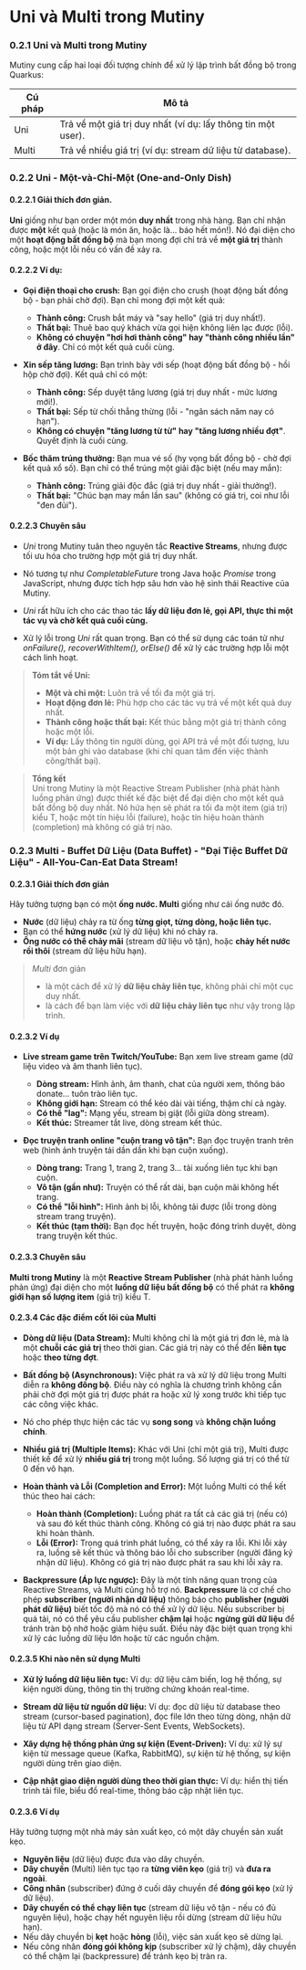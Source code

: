 # Uni và Multi trong Mutiny
### 0.2.1 Uni và Multi trong Mutiny
Mutiny cung cấp hai loại đối tượng chính để xử lý lập trình bất đồng bộ trong Quarkus:

| Cú pháp     | Mô tả                                                        |
|-------------|--------------------------------------------------------------|
| Uni<T>      | Trả về một giá trị duy nhất (ví dụ: lấy thông tin một user). |
| Multi<T>    | Trả về nhiều giá trị (ví dụ: stream dữ liệu từ database).    |

### 0.2.2 Uni<T> - Một-và-Chỉ-Một (One-and-Only Dish)
#### 0.2.2.1 Giải thích đơn giản.
**Uni<T>** giống như bạn order một món **duy nhất** trong nhà hàng.
Bạn chỉ nhận được **một** kết quả (hoặc là món ăn, hoặc là... báo hết món!).
Nó đại diện cho một **hoạt động bất đồng bộ** mà bạn mong đợi chỉ trả về **một giá trị** thành công, hoặc một lỗi nếu có vấn đề xảy ra.

#### 0.2.2.2 Ví dụ:

- **Gọi điện thoại cho crush:** Bạn gọi điện cho crush (hoạt động bất đồng bộ - bạn phải chờ đợi). Bạn chỉ mong đợi một kết quả:
  - **Thành công:** Crush bắt máy và "say hello" (giá trị duy nhất!).
  - **Thất bại:** Thuê bao quý khách vừa gọi hiện không liên lạc được (lỗi).
  - **Không có chuyện "hơi hơi thành công" hay "thành công nhiều lần" ở đây**. Chỉ có một kết quả cuối cùng.


- **Xin sếp tăng lương:** Bạn trình bày với sếp (hoạt động bất đồng bộ - hồi hộp chờ đợi).
  Kết quả chỉ có một:
  - **Thành công:** Sếp duyệt tăng lương (giá trị duy nhất - mức lương mới!).
  - **Thất bại:** Sếp từ chối thẳng thừng (lỗi - "ngân sách năm nay có hạn").
  - **Không có chuyện "tăng lương từ từ" hay "tăng lương nhiều đợt"**. Quyết định là cuối cùng.


- **Bốc thăm trúng thưởng:** Bạn mua vé số (hy vọng bất đồng bộ - chờ đợi kết quả xổ số).
  Bạn chỉ có thể trúng một giải đặc biệt (nếu may mắn):
  - **Thành công:** Trúng giải độc đắc (giá trị duy nhất - giải thưởng!).
  - **Thất bại:** "Chúc bạn may mắn lần sau" (không có giá trị, coi như lỗi "đen đủi").

#### 0.2.2.3 Chuyên sâu

- _Uni_ trong Mutiny tuân theo nguyên tắc **Reactive Streams**, nhưng được tối ưu hóa cho trường hợp một giá trị duy nhất.


- Nó tương tự như _CompletableFuture_ trong Java hoặc _Promise_ trong JavaScript, nhưng được tích hợp sâu hơn vào hệ sinh thái Reactive của Mutiny.


- _Uni_ rất hữu ích cho các thao tác **lấy dữ liệu đơn lẻ, gọi API, thực thi một tác vụ và chờ kết quả cuối cùng.**


- Xử lý lỗi trong _Uni_ rất quan trọng. Bạn có thể sử dụng các toán tử như _onFailure(), recoverWithItem(), orElse()_ để xử lý các trường hợp lỗi một cách linh hoạt.

> **__Tóm tắt về Uni:__** <br>
> - **Một và chỉ một:** Luôn trả về tối đa một giá trị.
> - **Hoạt động đơn lẻ:** Phù hợp cho các tác vụ trả về một kết quả duy nhất.
> - **Thành công hoặc thất bại:** Kết thúc bằng một giá trị thành công hoặc một lỗi.
> - **Ví dụ:** Lấy thông tin người dùng, gọi API trả về một đối tượng, lưu một bản ghi vào database (khi chỉ quan tâm đến việc thành công/thất bại).

> **__Tổng kết__** <br>
> Uni<T> trong Mutiny là một Reactive Stream Publisher (nhà phát hành luồng phản ứng) được thiết kế đặc biệt để đại diện cho một kết quả bất đồng bộ duy nhất. 
> Nó hứa hẹn sẽ phát ra tối đa một item (giá trị) kiểu T, hoặc một tín hiệu lỗi (failure), hoặc tín hiệu hoàn thành (completion) mà không có giá trị nào.

### 0.2.3 Multi<T> - Buffet Dữ Liệu (Data Buffet) - "Đại Tiệc Buffet Dữ Liệu" - All-You-Can-Eat Data Stream!
#### 0.2.3.1 Giải thích đơn giản

Hãy tưởng tượng bạn có một **ống nước. Multi** giống như cái ống nước đó.

- **Nước** (dữ liệu) chảy ra từ ống **từng giọt, từng dòng, hoặc liên tục.**
- Bạn có thể **hứng nước** (xử lý dữ liệu) khi nó chảy ra.
- **Ống nước có thể chảy mãi** (stream dữ liệu vô tận), hoặc **chảy hết nước rồi thôi** (stream dữ liệu hữu hạn).

> _Multi_ đơn giản
> - là một cách để xử lý **dữ liệu chảy liên tục**, không phải chỉ một cục duy nhất.
> - là cách để bạn làm việc với **dữ liệu chảy liên tục** như vậy trong lập trình.

#### 0.2.3.2 Ví dụ

- **Live stream game trên Twitch/YouTube:** Bạn xem live stream game (dữ liệu video và âm thanh liên tục).
  - **Dòng stream:** Hình ảnh, âm thanh, chat của người xem, thông báo donate... tuôn trào liên tục.
  - **Không giới hạn:** Stream có thể kéo dài vài tiếng, thậm chí cả ngày.
  - **Có thể "lag":** Mạng yếu, stream bị giật (lỗi giữa dòng stream).
  - **Kết thúc:** Streamer tắt live, dòng stream kết thúc.


- **Đọc truyện tranh online "cuộn trang vô tận":** Bạn đọc truyện tranh trên web (hình ảnh truyện tải dần dần khi bạn cuộn xuống).
  - **Dòng trang:** Trang 1, trang 2, trang 3... tải xuống liên tục khi bạn cuộn.
  - **Vô tận (gần như):** Truyện có thể rất dài, bạn cuộn mãi không hết trang.
  - **Có thể "lỗi hình":** Hình ảnh bị lỗi, không tải được (lỗi trong dòng stream trang truyện).
  - **Kết thúc (tạm thời):** Bạn đọc hết truyện, hoặc đóng trình duyệt, dòng trang truyện kết thúc.

#### 0.2.3.3 Chuyên sâu

**Multi<T> trong Mutiny** là một **Reactive Stream Publisher** (nhà phát hành luồng phản ứng) đại diện cho một **luồng dữ liệu bất đồng bộ** có thể phát ra **không giới hạn số lượng item** (giá trị) kiểu T.

#### 0.2.3.4 Các đặc điểm cốt lõi của Multi

- **Dòng dữ liệu (Data Stream):** Multi không chỉ là một giá trị đơn lẻ, mà là một **chuỗi các giá trị** theo thời gian.
  Các giá trị này có thể đến **liên tục** hoặc **theo từng đợt**.


- **Bất đồng bộ (Asynchronous):** Việc phát ra và xử lý dữ liệu trong Multi diễn ra **không đồng bộ**.
  Điều này có nghĩa là chương trình không cần phải chờ đợi một giá trị được phát ra hoặc xử lý xong trước khi tiếp tục các công việc khác.
- Nó cho phép thực hiện các tác vụ **song song** và **không chặn luồng chính**.


- **Nhiều giá trị (Multiple Items):** Khác với Uni (chỉ một giá trị), Multi được thiết kế để xử lý **nhiều giá trị** trong một luồng.
  Số lượng giá trị có thể từ 0 đến vô hạn.


- **Hoàn thành và Lỗi (Completion and Error):** Một luồng Multi có thể kết thúc theo hai cách:

  - **Hoàn thành (Completion):** Luồng phát ra tất cả các giá trị (nếu có) và sau đó kết thúc thành công.
    Không có giá trị nào được phát ra sau khi hoàn thành.
  - **Lỗi (Error):** Trong quá trình phát luồng, có thể xảy ra lỗi.
    Khi lỗi xảy ra, luồng sẽ kết thúc và thông báo lỗi cho subscriber (người đăng ký nhận dữ liệu).
    Không có giá trị nào được phát ra sau khi lỗi xảy ra.


- **Backpressure (Áp lực ngược):** Đây là một tính năng quan trọng của Reactive Streams, và Multi cũng hỗ trợ nó.
  **Backpressure** là cơ chế cho phép **subscriber (người nhận dữ liệu)** thông báo cho **publisher (người phát dữ liệu)** biết tốc độ mà nó có thể xử lý dữ liệu.
  Nếu subscriber bị quá tải, nó có thể yêu cầu publisher **chậm lại** hoặc **ngừng gửi dữ liệu** để tránh tràn bộ nhớ hoặc giảm hiệu suất.
  Điều này đặc biệt quan trọng khi xử lý các luồng dữ liệu lớn hoặc từ các nguồn chậm.

#### 0.2.3.5 Khi nào nên sử dụng Multi

- **Xử lý luồng dữ liệu liên tục:** Ví dụ: dữ liệu cảm biến, log hệ thống, sự kiện người dùng, thông tin thị trường chứng khoán real-time.


- **Stream dữ liệu từ nguồn dữ liệu:** Ví dụ: đọc dữ liệu từ database theo stream (cursor-based pagination), đọc file lớn theo từng dòng, nhận dữ liệu từ API dạng stream (Server-Sent Events, WebSockets).


- **Xây dựng hệ thống phản ứng sự kiện (Event-Driven):** Ví dụ: xử lý sự kiện từ message queue (Kafka, RabbitMQ), sự kiện từ hệ thống, sự kiện người dùng trên giao diện.


- **Cập nhật giao diện người dùng theo thời gian thực:** Ví dụ: hiển thị tiến trình tải file, biểu đồ real-time, thông báo cập nhật liên tục.

#### 0.2.3.6 Ví dụ

Hãy tưởng tượng một nhà máy sản xuất kẹo, có một dây chuyền sản xuất kẹo.

- **Nguyên liệu** (dữ liệu) được đưa vào dây chuyền.
- **Dây chuyền** (Multi) liên tục tạo ra **từng viên kẹo** (giá trị) và **đưa ra ngoài**.
- **Công nhân** (subscriber) đứng ở cuối dây chuyền để **đóng gói kẹo** (xử lý dữ liệu).
- **Dây chuyền có thể chạy liên tục** (stream dữ liệu vô tận - nếu có đủ nguyên liệu), hoặc chạy hết nguyên liệu rồi dừng (stream dữ liệu hữu hạn).
- Nếu dây chuyền bị **kẹt** hoặc **hỏng** (lỗi), việc sản xuất kẹo sẽ dừng lại.
- Nếu công nhân **đóng gói không kịp** (subscriber xử lý chậm), dây chuyền có thể chậm lại (backpressure) để tránh kẹo bị tràn ra.
